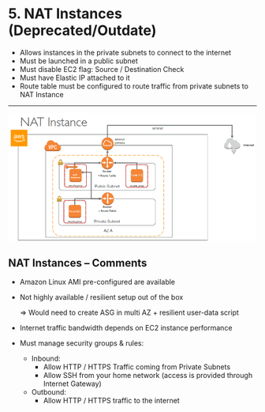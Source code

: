 # 5. NAT Instances (Deprecated/Outdate)

- Allows instances in the private subnets to connect to the internet
- Must be launched in a public subnet
- Must disable EC2 flag: Source / Destination Check
- Must have Elastic IP attached to it
- Route table must be configured to route traffic from private subnets to NAT Instance

---

![5%20NAT%20Instances%20Deprecated%20Outdate/Untitled.png](5%20NAT%20Instances%20Deprecated%20Outdate/Untitled.png)

## NAT Instances – Comments

- Amazon Linux AMI pre-configured are available
- Not highly available / resilient setup out of the box

    ⇒ Would need to create ASG in multi AZ + resilient user-data script

- Internet traffic bandwidth depends on EC2 instance performance
- Must manage security groups & rules:
    - Inbound:
        - Allow HTTP / HTTPS Traffic coming from Private Subnets
        - Allow SSH from your home network (access is provided through Internet Gateway)
    - Outbound:
        - Allow HTTP / HTTPS traffic to the internet